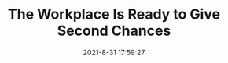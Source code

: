 ---
"title": "The Workplace Is Ready to Give Second Chances"
"date": "2021-8-31 17:59:27"
"feed_name": "INDUSTRYWEEK"
"feed_website": "https://www.industryweek.com/"
"feed_rss": "https://www.industryweek.com/__rss/website-scheduled-content.xml?input=%7B%22sectionAlias%22%3A%22home%22%7D"
"link": "https://www.industryweek.com/talent/recruiting-retention/article/21173992/the-workplace-is-ready-to-give-second-chances"
"file": "_posts/-0a4a8582a41536739ac1f39a887f7c84859439e7.md"
"accident": "0"
"drilling": "0"
---